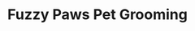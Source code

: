 ---
title: "Fuzzy Paws Pet Grooming"
url: /hortonville/fuzzy-paws-pet-grooming/
shop: pet grooming
---